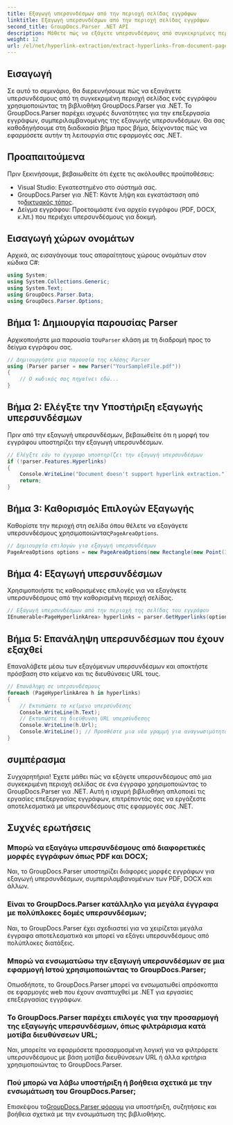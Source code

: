 ```yaml
---
title: Εξαγωγή υπερσυνδέσμων από την περιοχή σελίδας εγγράφων
linktitle: Εξαγωγή υπερσυνδέσμων από την περιοχή σελίδας εγγράφων
second_title: GroupDocs.Parser .NET API
description: Μάθετε πώς να εξάγετε υπερσυνδέσμους από συγκεκριμένες περιοχές εγγράφων χρησιμοποιώντας το GroupDocs.Parser για .NET. Βελτιώστε τις δυνατότητες επεξεργασίας εγγράφων σας.
weight: 12
url: /el/net/hyperlink-extraction/extract-hyperlinks-from-document-page-area/
---
```

## Εισαγωγή
Σε αυτό το σεμινάριο, θα διερευνήσουμε πώς να εξαγάγετε υπερσυνδέσμους από τη συγκεκριμένη περιοχή σελίδας ενός εγγράφου χρησιμοποιώντας τη βιβλιοθήκη GroupDocs.Parser για .NET. Το GroupDocs.Parser παρέχει ισχυρές δυνατότητες για την επεξεργασία εγγράφων, συμπεριλαμβανομένης της εξαγωγής υπερσυνδέσμων. Θα σας καθοδηγήσουμε στη διαδικασία βήμα προς βήμα, δείχνοντας πώς να εφαρμόσετε αυτήν τη λειτουργία στις εφαρμογές σας .NET.
## Προαπαιτούμενα
Πριν ξεκινήσουμε, βεβαιωθείτε ότι έχετε τις ακόλουθες προϋποθέσεις:
- Visual Studio: Εγκατεστημένο στο σύστημά σας.
- GroupDocs.Parser για .NET: Κάντε λήψη και εγκατάσταση από το[δικτυακός τόπος](https://releases.groupdocs.com/parser/net/).
- Δείγμα εγγράφου: Προετοιμάστε ένα αρχείο εγγράφου (PDF, DOCX, κ.λπ.) που περιέχει υπερσυνδέσμους για δοκιμή.

## Εισαγωγή χώρων ονομάτων
Αρχικά, ας εισαγάγουμε τους απαραίτητους χώρους ονομάτων στον κώδικα C#:
```csharp
using System;
using System.Collections.Generic;
using System.Text;
using GroupDocs.Parser.Data;
using GroupDocs.Parser.Options;
```
## Βήμα 1: Δημιουργία παρουσίας Parser
 Αρχικοποιήστε μια παρουσία του`Parser` κλάση με τη διαδρομή προς το δείγμα εγγράφου σας.
```csharp
// Δημιουργήστε μια παρουσία της κλάσης Parser
using (Parser parser = new Parser("YourSampleFile.pdf"))
{
    // Ο κωδικός σας πηγαίνει εδώ...
}
```
## Βήμα 2: Ελέγξτε την Υποστήριξη εξαγωγής υπερσυνδέσμων
Πριν από την εξαγωγή υπερσυνδέσμων, βεβαιωθείτε ότι η μορφή του εγγράφου υποστηρίζει την εξαγωγή υπερσυνδέσμων.
```csharp
// Ελέγξτε εάν το έγγραφο υποστηρίζει την εξαγωγή υπερσυνδέσμων
if (!parser.Features.Hyperlinks)
{
    Console.WriteLine("Document doesn't support hyperlink extraction.");
    return;
}
```
## Βήμα 3: Καθορισμός Επιλογών Εξαγωγής
 Καθορίστε την περιοχή στη σελίδα όπου θέλετε να εξαγάγετε υπερσυνδέσμους χρησιμοποιώντας`PageAreaOptions`.
```csharp
// Δημιουργία επιλογών για εξαγωγή υπερσυνδέσμων
PageAreaOptions options = new PageAreaOptions(new Rectangle(new Point(380, 90), new Size(150, 50)));
```
## Βήμα 4: Εξαγωγή υπερσυνδέσμων
Χρησιμοποιήστε τις καθορισμένες επιλογές για να εξαγάγετε υπερσυνδέσμους από την καθορισμένη περιοχή σελίδας.
```csharp
// Εξαγωγή υπερσυνδέσμων από την περιοχή της σελίδας του εγγράφου
IEnumerable<PageHyperlinkArea> hyperlinks = parser.GetHyperlinks(options);
```
## Βήμα 5: Επανάληψη υπερσυνδέσμων που έχουν εξαχθεί
Επαναλάβετε μέσω των εξαγόμενων υπερσυνδέσμων και αποκτήστε πρόσβαση στο κείμενο και τις διευθύνσεις URL τους.
```csharp
// Επανάληψη σε υπερσυνδέσμους
foreach (PageHyperlinkArea h in hyperlinks)
{
    // Εκτυπώστε το κείμενο υπερσύνδεσης
    Console.WriteLine(h.Text);
    // Εκτυπώστε τη διεύθυνση URL υπερσύνδεσης
    Console.WriteLine(h.Url);
    Console.WriteLine(); // Προσθέστε μια νέα γραμμή για αναγνωσιμότητα
}
```

## συμπέρασμα
Συγχαρητήρια! Έχετε μάθει πώς να εξάγετε υπερσυνδέσμους από μια συγκεκριμένη περιοχή σελίδας σε ένα έγγραφο χρησιμοποιώντας το GroupDocs.Parser για .NET. Αυτή η ισχυρή βιβλιοθήκη απλοποιεί τις εργασίες επεξεργασίας εγγράφων, επιτρέποντάς σας να εργάζεστε αποτελεσματικά με υπερσυνδέσμους στις εφαρμογές σας .NET.

## Συχνές ερωτήσεις
### Μπορώ να εξαγάγω υπερσυνδέσμους από διαφορετικές μορφές εγγράφων όπως PDF και DOCX;
Ναι, το GroupDocs.Parser υποστηρίζει διάφορες μορφές εγγράφων για εξαγωγή υπερσυνδέσμων, συμπεριλαμβανομένων των PDF, DOCX και άλλων.
### Είναι το GroupDocs.Parser κατάλληλο για μεγάλα έγγραφα με πολύπλοκες δομές υπερσυνδέσμων;
Ναι, το GroupDocs.Parser έχει σχεδιαστεί για να χειρίζεται μεγάλα έγγραφα αποτελεσματικά και μπορεί να εξάγει υπερσυνδέσμους από πολύπλοκες διατάξεις.
### Μπορώ να ενσωματώσω την εξαγωγή υπερσυνδέσμων σε μια εφαρμογή Ιστού χρησιμοποιώντας το GroupDocs.Parser;
Οπωσδήποτε, το GroupDocs.Parser μπορεί να ενσωματωθεί απρόσκοπτα σε εφαρμογές web που έχουν αναπτυχθεί με .NET για εργασίες επεξεργασίας εγγράφων.
### Το GroupDocs.Parser παρέχει επιλογές για την προσαρμογή της εξαγωγής υπερσυνδέσμων, όπως φιλτράρισμα κατά μοτίβα διευθύνσεων URL;
Ναι, μπορείτε να εφαρμόσετε προσαρμοσμένη λογική για να φιλτράρετε υπερσυνδέσμους με βάση μοτίβα διευθύνσεων URL ή άλλα κριτήρια χρησιμοποιώντας το GroupDocs.Parser.
### Πού μπορώ να λάβω υποστήριξη ή βοήθεια σχετικά με την ενσωμάτωση του GroupDocs.Parser;
 Επισκέψου το[GroupDocs.Parser φόρουμ](https://forum.groupdocs.com/c/parser/17) για υποστήριξη, συζητήσεις και βοήθεια σχετικά με την ενσωμάτωση της βιβλιοθήκης.
